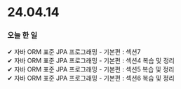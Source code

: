 # 24.04.14
### 오늘  한 일
✔ 자바 ORM 표준 JPA 프로그래밍 - 기본편 : 섹션7 <br>
✔ 자바 ORM 표준 JPA 프로그래밍 - 기본편 : 섹션4 복습 및 정리 <br>
✔ 자바 ORM 표준 JPA 프로그래밍 - 기본편 : 섹션5 복습 및 정리 <br>
✔ 자바 ORM 표준 JPA 프로그래밍 - 기본편 : 섹션6 복습 및 정리 <br>
